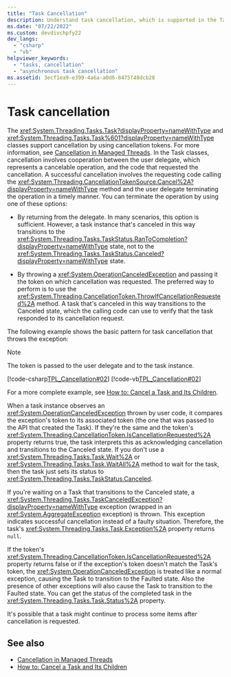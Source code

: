 ```yaml
---
title: "Task Cancellation"
description: Understand task cancellation, which is supported in the Task and Task<TResult> classes through the use of cancellation tokens in .NET.
ms.date: "07/22/2022"
ms.custom: devdivchpfy22
dev_langs: 
  - "csharp"
  - "vb"
helpviewer_keywords: 
  - "tasks, cancellation"
  - "asynchronous task cancellation"
ms.assetid: 3ecf1ea9-e399-4a6a-a0d6-8475f48dcb28
---
```

# Task cancellation

The <xref:System.Threading.Tasks.Task?displayProperty=nameWithType> and <xref:System.Threading.Tasks.Task%601?displayProperty=nameWithType> classes support cancellation by using cancellation tokens. For more information, see [Cancellation in Managed Threads](../threading/cancellation-in-managed-threads.md). In the Task classes, cancellation involves cooperation between the user delegate, which represents a cancelable operation, and the code that requested the cancellation. A successful cancellation involves the requesting code calling the <xref:System.Threading.CancellationTokenSource.Cancel%2A?displayProperty=nameWithType> method and the user delegate terminating the operation in a timely manner. You can terminate the operation by using one of these options:  
  
- By returning from the delegate. In many scenarios, this option is sufficient. However, a task instance that's canceled in this way transitions to the <xref:System.Threading.Tasks.TaskStatus.RanToCompletion?displayProperty=nameWithType> state, not to the <xref:System.Threading.Tasks.TaskStatus.Canceled?displayProperty=nameWithType> state.  
  
- By throwing a <xref:System.OperationCanceledException> and passing it the token on which cancellation was requested. The preferred way to perform is to use the <xref:System.Threading.CancellationToken.ThrowIfCancellationRequested%2A> method. A task that's canceled in this way transitions to the Canceled state, which the calling code can use to verify that the task responded to its cancellation request.  
  
 The following example shows the basic pattern for task cancellation that throws the exception:

>[!NOTE]
> The token is passed to the user delegate and to the task instance.  
  
 [!code-csharp[TPL_Cancellation#02](../../../samples/snippets/csharp/VS_Snippets_Misc/tpl_cancellation/cs/snippet02.cs#02)]
 [!code-vb[TPL_Cancellation#02](../../../samples/snippets/visualbasic/VS_Snippets_Misc/tpl_cancellation/vb/module1.vb#02)]  
  
 For a more complete example, see [How to: Cancel a Task and Its Children](how-to-cancel-a-task-and-its-children.md).  
  
 When a task instance observes an <xref:System.OperationCanceledException> thrown by user code, it compares the exception's token to its associated token (the one that was passed to the API that created the Task). If they're the same and the token's <xref:System.Threading.CancellationToken.IsCancellationRequested%2A> property returns true, the task interprets this as acknowledging cancellation and transitions to the Canceled state. If you don't use a <xref:System.Threading.Tasks.Task.Wait%2A> or <xref:System.Threading.Tasks.Task.WaitAll%2A> method to wait for the task, then the task just sets its status to <xref:System.Threading.Tasks.TaskStatus.Canceled>.  
  
 If you're waiting on a Task that transitions to the Canceled state, a <xref:System.Threading.Tasks.TaskCanceledException?displayProperty=nameWithType> exception (wrapped in an <xref:System.AggregateException> exception) is thrown. This exception indicates successful cancellation instead of a faulty situation. Therefore, the task's <xref:System.Threading.Tasks.Task.Exception%2A> property returns `null`.  
  
 If the token's <xref:System.Threading.CancellationToken.IsCancellationRequested%2A> property returns false or if the exception's token doesn't match the Task's token, the <xref:System.OperationCanceledException> is treated like a normal exception, causing the Task to transition to the Faulted state. Also the presence of other exceptions will also cause the Task to transition to the Faulted state. You can get the status of the completed task in the <xref:System.Threading.Tasks.Task.Status%2A> property.  
  
 It's possible that a task might continue to process some items after cancellation is requested.  
  
## See also

- [Cancellation in Managed Threads](../threading/cancellation-in-managed-threads.md)
- [How to: Cancel a Task and Its Children](how-to-cancel-a-task-and-its-children.md)
